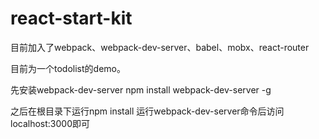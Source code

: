 # react-start-kit

目前加入了webpack、webpack-dev-server、babel、mobx、react-router

目前为一个todolist的demo。


先安装webpack-dev-server
npm install webpack-dev-server -g

之后在根目录下运行npm install
运行webpack-dev-server命令后访问localhost:3000即可